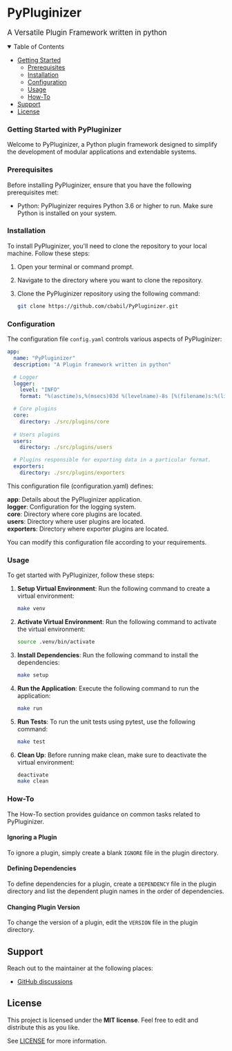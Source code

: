 # PyPluginizer
<span style="font-size:larger;">A Versatile Plugin Framework written in python</span>

<details open="open">
<summary>Table of Contents</summary>

- [Getting Started](#getting-started)
  - [Prerequisites](#prerequisites)
  - [Installation](#installation)
  - [Configuration](#configuration)
  - [Usage](#usage)
  - [How-To](#how-to)
- [Support](#support)
- [License](#license)

</details>

### Getting Started with PyPluginizer
Welcome to PyPluginizer, a Python plugin framework designed to simplify the development of modular applications and extendable systems.<br>

### Prerequisites
Before installing PyPluginizer, ensure that you have the following prerequisites met:<br>

* Python: PyPluginizer requires Python 3.6 or higher to run. Make sure Python is installed on your system.<br>

### Installation

To install PyPluginizer, you'll need to clone the repository to your local machine. Follow these steps:

1. Open your terminal or command prompt.

2. Navigate to the directory where you want to clone the repository.

3. Clone the PyPluginizer repository using the following command:

   ```bash
   git clone https://github.com/cbabil/PyPluginizer.git
   ```

### Configuration

The configuration file `config.yaml` controls various aspects of PyPluginizer:

```yaml
app:
  name: "PyPluginizer"
  description: "A Plugin framework written in python"

  # Logger
  logger:
    level: "INFO"
    format: "%(asctime)s,%(msecs)03d %(levelname)-8s [%(filename)s:%(lineno)d] %(message)s"

  # Core plugins
  core:
    directory: ./src/plugins/core
    
  # Users plugins
  users:
    directory: ./src/plugins/users

  # Plugins responsible for exporting data in a particular format.
  exporters:
    directory: ./src/plugins/exporters
```

This configuration file (configuration.yaml) defines:

**app**: Details about the PyPluginizer application.<br>
**logger**: Configuration for the logging system.<br>
**core**: Directory where core plugins are located.<br>
**users**: Directory where user plugins are located.<br>
**exporters**: Directory where exporter plugins are located.<br>

You can modify this configuration file according to your requirements.

### Usage

To get started with PyPluginizer, follow these steps:

1. **Setup Virtual Environment**: Run the following command to create a virtual environment:
   ```bash
   make venv
   ```
2. **Activate Virtual Environment**: Run the following command to activate the virtual environment:
   ```bash
   source .venv/bin/activate
   ```
3. **Install Dependencies**: Run the following command to install the dependencies:
   ```bash
   make setup
   ```
4. **Run the Application**: Execute the following command to run the application:
   ```bash
   make run
   ```
5. **Run Tests**: To run the unit tests using pytest, use the following command:
   ```bash
   make test
   ```
6. **Clean Up**: Before running make clean, make sure to deactivate the virtual environment:
   ```bash
   deactivate
   make clean
   ```

### How-To

The How-To section provides guidance on common tasks related to PyPluginizer.

#### Ignoring a Plugin

To ignore a plugin, simply create a blank `IGNORE` file in the plugin directory.

#### Defining Dependencies

To define dependencies for a plugin, create a `DEPENDENCY` file in the plugin directory and list the dependent plugin names in the order of dependencies.

#### Changing Plugin Version

To change the version of a plugin, edit the `VERSION` file in the plugin directory.


## Support
Reach out to the maintainer at the following places:

- [GitHub discussions](https://github.com/pi-detective/discussions)


## License

This project is licensed under the **MIT license**. Feel free to edit and distribute this as you like.

See [LICENSE](LICENSE) for more information.
